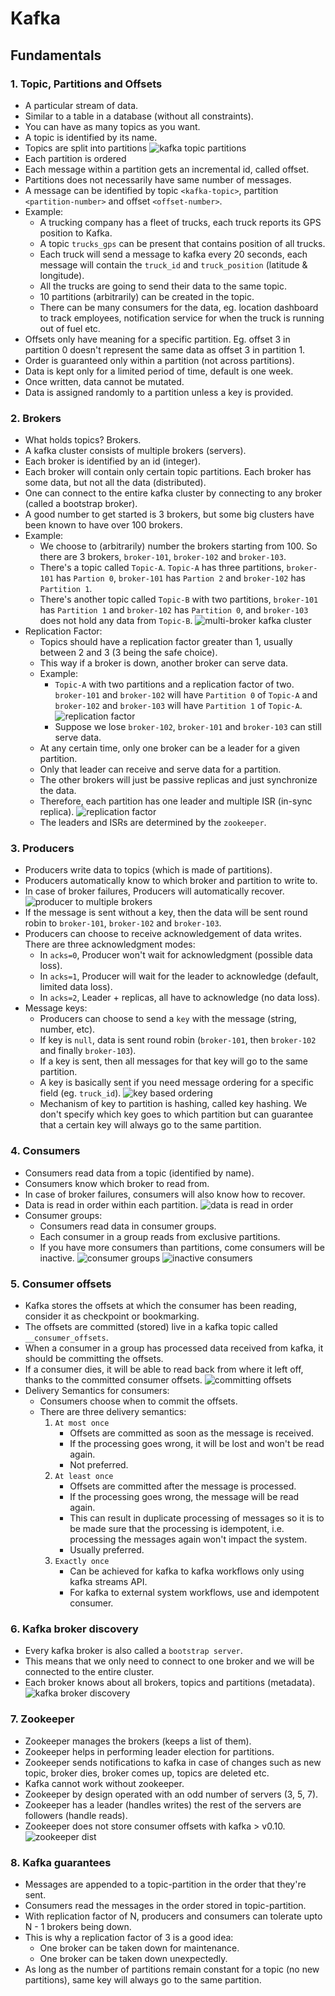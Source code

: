 # Kafka

## Fundamentals

### 1. Topic, Partitions and Offsets
- A particular stream of data.
- Similar to a table in a database (without all constraints).
- You can have as many topics as you want.
- A topic is identified by its name.
- Topics are split into partitions
![kafka topic partitions](https://d2h0cx97tjks2p.cloudfront.net/blogs/wp-content/uploads/sites/2/2018/07/Kafka-Topic-Partitions-Layout.png)
- Each partition is ordered
- Each message within a partition gets an incremental id, called offset.
- Partitions does not necessarily have same number of messages.
- A message can be identified by topic `<kafka-topic>`, partition `<partition-number>` and offset `<offset-number>`.
- Example:
    - A trucking company has a fleet of trucks, each truck reports its GPS position to Kafka.
    - A topic `trucks_gps` can be present that contains position of all trucks.
    - Each truck will send a message to kafka every 20 seconds, each message will contain the `truck_id` and `truck_position` (latitude & longitude).
    - All the trucks are going to send their data to the same topic.
    - 10 partitions (arbitrarily) can be created in the topic.
    - There can be many consumers for the data, eg. location dashboard to track employees, notification service for when the truck is running out of fuel etc.
- Offsets only have meaning for a specific partition. Eg. offset 3 in partition 0 doesn't represent the same data as offset 3 in partition 1.
- Order is guaranteed only within a partition (not across partitions).
- Data is kept only for a limited period of time, default is one week.
- Once written, data cannot be mutated.
- Data is assigned randomly to a partition unless a key is provided.

### 2. Brokers
- What holds topics? Brokers.
- A kafka cluster consists of multiple brokers (servers).
- Each broker is identified by an id (integer).
- Each broker will contain only certain topic partitions. Each broker has some data, but not all the data (distributed).
- One can connect to the entire kafka cluster by connecting to any broker (called a bootstrap broker).
- A good number to get started is 3 brokers, but some big clusters have been known to have over 100 brokers.
- Example:
    - We choose to (arbitrarily) number the brokers starting from 100. So there are 3 brokers, `broker-101`, `broker-102` and `broker-103`.
    - There's a topic called `Topic-A`. `Topic-A` has three partitions, `broker-101` has `Partion 0`, `broker-101` has `Partion 2` and `broker-102` has `Partition 1`.
    - There's another topic called `Topic-B` with two partitions, `broker-101` has `Partition 1` and `broker-102` has `Partition 0`, and `broker-103` does not hold any data from `Topic-B`.
    ![multi-broker kafka cluster](./kafka/multibroker-kafka-cluster.png)
- Replication Factor:
    - Topics should have a replication factor greater than 1, usually between 2 and 3 (3 being the safe choice).
    - This way if a broker is down, another broker can serve data.
    - Example:
        - `Topic-A` with two partitions and a replication factor of two. `broker-101` and `broker-102` will have `Partition 0` of `Topic-A` and `broker-102` and `broker-103` will have `Partition 1` of `Topic-A`.
        ![replication factor](./kafka/replication-factor.png)
        - Suppose we lose `broker-102`, `broker-101` and `broker-103` can still serve data.
    - At any certain time, only one broker can be a leader for a given partition.
    - Only that leader can receive and serve data for a partition.
    - The other brokers will just be passive replicas and just synchronize the data.
    - Therefore, each partition has one leader and multiple ISR (in-sync replica).
    ![replication factor](./kafka/leader-brokers-for-partitions.png)
    - The leaders and ISRs are determined by the `zookeeper`.
    
### 3. Producers
- Producers write data to topics (which is made of partitions).
- Producers automatically know to which broker and partition to write to.
- In case of broker failures, Producers will automatically recover.
![producer to multiple brokers](./kafka/producer-to-multiple-brokers.png)
- If the message is sent without a key, then the data will be sent round robin to `broker-101`, `broker-102` and `broker-103`.
- Producers can choose to receive acknowledgement of data writes. There are three acknowledgment modes:
    - In `acks=0`, Producer won't wait for acknowledgment (possible data loss).
    - In `acks=1`, Producer will wait for the leader to acknowledge (default, limited data loss).
    - In `acks=2`, Leader + replicas, all have to acknowledge (no data loss).
- Message keys:
    - Producers can choose to send a `key` with the message (string, number, etc).
    - If key is `null`, data is sent round robin (`broker-101`, then `broker-102` and finally `broker-103`).
    - If a key is sent, then all messages for that key will go to the same partition.
    - A key is basically sent if you need message ordering for a specific field (eg. `truck_id`).
    ![key based ordering](./kafka/key-based-ordering.png)
    - Mechanism of key to partition is hashing, called key hashing. We don't specify which key goes to which partition but can guarantee that a certain key will always go to the same partition.

### 4. Consumers
- Consumers read data from a topic (identified by name).
- Consumers know which broker to read from.
- In case of broker failures, consumers will also know how to recover.
- Data is read in order within each partition.
![data is read in order](./kafka/consumer-read-in-order.png)
- Consumer groups:
    - Consumers read data in consumer groups.
    - Each consumer in a group reads from exclusive partitions.
    - If you have more consumers than partitions, come consumers will be inactive.
    ![consumer groups](./kafka/consumer-groups.png)
    ![inactive consumers](./kafka/inactive-consumers.png)

### 5. Consumer offsets
- Kafka stores the offsets at which the consumer has been reading, consider it as checkpoint or bookmarking.
- The offsets are committed (stored) live in a kafka topic called `__consumer_offsets`.
- When a consumer in a group has processed data received from kafka, it should be committing the offsets.
- If a consumer dies, it will be able to read back from where it left off, thanks to the committed consumer offsets.
![committing offsets](./kafka/committing-offsets.png)
- Delivery Semantics for consumers:
    - Consumers choose when to commit the offsets.
    - There are three delivery semantics:
        1. `At most once`
            - Offsets are committed as soon as the message is received.
            - If the processing goes wrong, it will be lost and won't be read again.
            - Not preferred.
        2. `At least once`
            - Offsets are committed after the message is processed.
            - If the processing goes wrong, the message will be read again.
            - This can result in duplicate processing of messages so it is to be made sure that the processing is idempotent, i.e. processing the messages again won't impact the system.
            - Usually preferred.
        3. `Exactly once`
            - Can be achieved for kafka to kafka workflows only using kafka streams API.
            - For kafka to external system workflows, use and idempotent consumer.

### 6. Kafka broker discovery
- Every kafka broker is also called a `bootstrap server`.
- This means that we only need to connect to one broker and we will be connected to the entire cluster.
- Each broker knows about all brokers, topics and partitions (metadata).
![kafka broker discovery](./kafka/kafka-broker-discovery.png)

### 7. Zookeeper
- Zookeeper manages the brokers (keeps a list of them).
- Zookeeper helps in performing leader election for partitions.
- Zookeeper sends notifications to kafka in case of changes such as new topic, broker dies, broker comes up, topics are deleted etc.
- Kafka cannot work without zookeeper.
- Zookeeper by design operated with an odd number of servers (3, 5, 7).
- Zookeeper has a leader (handles writes) the rest of the servers are followers (handle reads).
- Zookeeper does not store consumer offsets with kafka > v0.10.
![zookeeper dist](./kafka/zookeeper-dist.png)

### 8. Kafka guarantees
- Messages are appended to a topic-partition in the order that they're sent.
- Consumers read the messages in the order stored in topic-partition.
- With replication factor of N, producers and consumers can tolerate upto N - 1 brokers being down.
- This is why a replication factor of 3 is a good idea:
    - One broker can be taken down for maintenance.
    - One broker can be taken down unexpectedly.
- As long as the number of partitions remain constant for a topic (no new partitions), same key will always go to the same partition.


